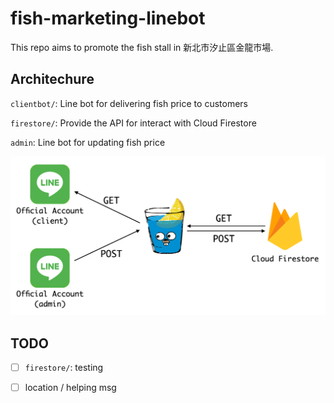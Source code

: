 # fish-marketing-linebot

This repo aims to promote the fish stall in 新北市汐止區金龍市場.

## Architechure

`clientbot/`: Line bot for delivering fish price to customers

`firestore/`: Provide the API for interact with Cloud Firestore

`admin`: Line bot for updating fish price

![architecture img](./statics/architecture.png)

## TODO

- [ ] `firestore/`: testing

- [ ] location / helping msg
